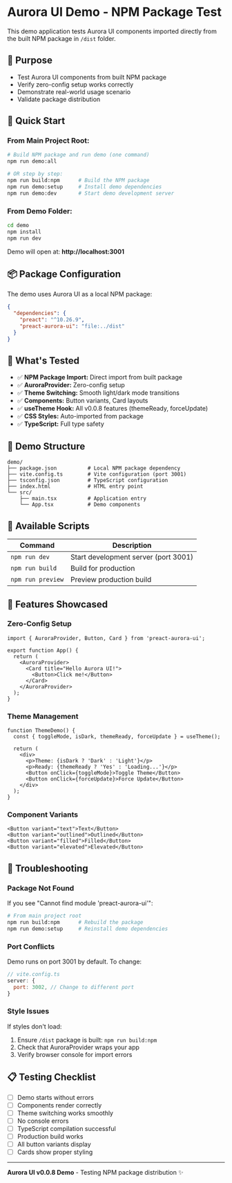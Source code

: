 # Aurora UI Demo - NPM Package Test

This demo application tests Aurora UI components imported directly from the built NPM package in `/dist` folder.

## 🎯 Purpose

- Test Aurora UI components from built NPM package
- Verify zero-config setup works correctly
- Demonstrate real-world usage scenario
- Validate package distribution

## 🚀 Quick Start

### From Main Project Root:

```bash
# Build NPM package and run demo (one command)
npm run demo:all

# OR step by step:
npm run build:npm      # Build the NPM package
npm run demo:setup     # Install demo dependencies
npm run demo:dev       # Start demo development server
```

### From Demo Folder:

```bash
cd demo
npm install
npm run dev
```

Demo will open at: **http://localhost:3001**

## 📦 Package Configuration

The demo uses Aurora UI as a local NPM package:

```json
{
  "dependencies": {
    "preact": "^10.26.9",
    "preact-aurora-ui": "file:../dist"
  }
}
```

## 🧪 What's Tested

- ✅ **NPM Package Import:** Direct import from built package
- ✅ **AuroraProvider:** Zero-config setup
- ✅ **Theme Switching:** Smooth light/dark mode transitions
- ✅ **Components:** Button variants, Card layouts
- ✅ **useTheme Hook:** All v0.0.8 features (themeReady, forceUpdate)
- ✅ **CSS Styles:** Auto-imported from package
- ✅ **TypeScript:** Full type safety

## 📁 Demo Structure

```
demo/
├── package.json          # Local NPM package dependency
├── vite.config.ts        # Vite configuration (port 3001)
├── tsconfig.json         # TypeScript configuration
├── index.html            # HTML entry point
└── src/
    ├── main.tsx          # Application entry
    └── App.tsx           # Demo components
```

## 🔧 Available Scripts

| Command           | Description                          |
| ----------------- | ------------------------------------ |
| `npm run dev`     | Start development server (port 3001) |
| `npm run build`   | Build for production                 |
| `npm run preview` | Preview production build             |

## 🎨 Features Showcased

### Zero-Config Setup

```tsx
import { AuroraProvider, Button, Card } from 'preact-aurora-ui';

export function App() {
  return (
    <AuroraProvider>
      <Card title="Hello Aurora UI!">
        <Button>Click me!</Button>
      </Card>
    </AuroraProvider>
  );
}
```

### Theme Management

```tsx
function ThemeDemo() {
  const { toggleMode, isDark, themeReady, forceUpdate } = useTheme();

  return (
    <div>
      <p>Theme: {isDark ? 'Dark' : 'Light'}</p>
      <p>Ready: {themeReady ? 'Yes' : 'Loading...'}</p>
      <Button onClick={toggleMode}>Toggle Theme</Button>
      <Button onClick={forceUpdate}>Force Update</Button>
    </div>
  );
}
```

### Component Variants

```tsx
<Button variant="text">Text</Button>
<Button variant="outlined">Outlined</Button>
<Button variant="filled">Filled</Button>
<Button variant="elevated">Elevated</Button>
```

## 🐛 Troubleshooting

### Package Not Found

If you see "Cannot find module 'preact-aurora-ui'":

```bash
# From main project root
npm run build:npm      # Rebuild the package
npm run demo:setup     # Reinstall demo dependencies
```

### Port Conflicts

Demo runs on port 3001 by default. To change:

```js
// vite.config.ts
server: {
  port: 3002, // Change to different port
}
```

### Style Issues

If styles don't load:

1. Ensure `/dist` package is built: `npm run build:npm`
2. Check that AuroraProvider wraps your app
3. Verify browser console for import errors

## 📋 Testing Checklist

- [ ] Demo starts without errors
- [ ] Components render correctly
- [ ] Theme switching works smoothly
- [ ] No console errors
- [ ] TypeScript compilation successful
- [ ] Production build works
- [ ] All button variants display
- [ ] Cards show proper styling

---

**Aurora UI v0.0.8 Demo** - Testing NPM package distribution ✨

